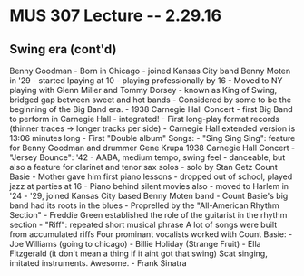 MUS 307 Lecture -- 2.29.16
==

Swing era (cont'd)
-
Benny Goodman
	- Born in Chicago
	- joined Kansas City band Benny Moten in '29
	- started lpaying at 10
	- playing professionally by 16
	- Moved to NY playing with Glenn Miller and Tommy Dorsey
	- known as King of Swing, bridged gap between sweet and hot bands
	- Considered by some to be the beginning of the Big Band era.
	- 1938 Carnegie Hall Concert
		- first Big Band to perform in Carnegie Hall
		- integrated!
		- First long-play format records (thinner traces -> longer tracks per side)
		- Carnegie Hall extended version is 13:06 minutes long
		- First "Double album"
	Songs:
	- "Sing Sing Sing": feature for Benny Goodman and drummer Gene Krupa
		1938 Carnegie Hall Concert
	- "Jersey Bounce": '42
		- AABA, medium tempo, swing feel
		- danceable, but also a feature for clarinet and tenor sax solos
		- solo by Stan Getz
Count Basie
	- Mother gave him first piano lessons
	- dropped out of school, played jazz at parties at 16
	- Piano behind silent movies also
	- moved to Harlem in '24
	- '29, joined Kansas City based Benny Moten band
	- Count Basie's big band had its roots in the blues
	- Proprelled by the "All-American Rhythm Section"
	- Freddie Green established the role of the guitarist in the rhythm section
	- "Riff": repeated short musical phrase
		A lot of songs were built from accumulated riffs 
	Four prominant vocalists worked with Count Basie:
		- Joe Williams  (going to chicago)
		- Billie Holiday (Strange Fruit)
		- Ella Fitzgerald (it don't mean a thing if it aint got that swing)
			Scat singing, imitated instruments. Awesome.
		- Frank Sinatra
